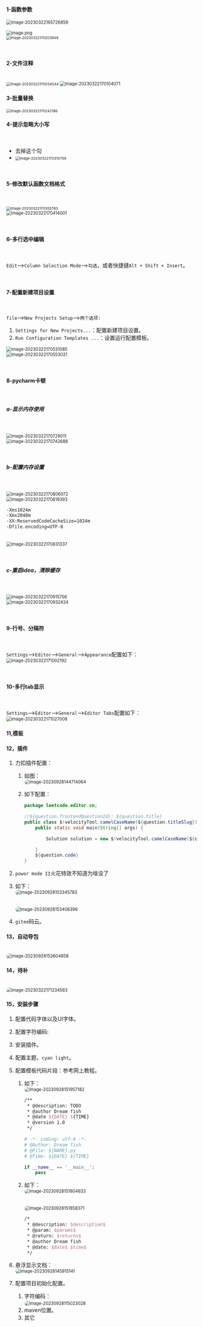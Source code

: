 #### 1-函数参数
<img src="./assets/image-20230322165726859.png" alt="image-20230322165726859" style="zoom:80%;" /><br />

<img src="./assets/image-20230322165750034.png" alt="image.png" style="zoom:80%;" /><br /><img src="./assets/image-20230322170203948.png" alt="image-20230322170203948" style="zoom:67%;" /><br />

<br>

#### 2-文件注释<br />

<br>

<img src="./assets/image-20230322170034544.png" alt="image-20230322170034544" style="zoom: 67%;" />



<img src="./assets/image-20230322170104071.png" alt="image-20230322170104071" style="zoom:80%;" />

<br>

#### 3-批量替换

<img src="./assets/image-20230322170242186.png" alt="image-20230322170242186" style="zoom: 67%;" />

<br>

#### 4-提示忽略大小写

<br>

- 去掉这个勾
- <img src="./assets/image-20230322170310759.png" alt="image-20230322170310759" style="zoom: 67%;" />

<br>

#### 5-修改默认函数文档格式

<br>

<img src="./assets/image-20230322170355783.png" alt="image-20230322170355783" style="zoom:67%;" /><br /><img src="./assets/image-20230322170414001.png" alt="image-20230322170414001" style="zoom: 80%;" />

<br>

#### 6-多行选中编辑

<br>

`Edit`-->`Column Selection Mode`-->`勾选`，或者快捷键`Alt + Shift + Insert`。

<br>

#### 7-配置新建项目设置

<br>

`file`-->`New Projects Setup`-->`两个选项:`

   1. `Settings for New Projects...`：配置新建项目设置。
   2. `Run Configuration Templates ...`：设置运行配置模板。

<img src="./assets/image-20230322170531085.png" alt="image-20230322170531085" style="zoom:80%;" /><br /><img src="./assets/image-20230322170553021.png" alt="image-20230322170553021" style="zoom:80%;" />

<br>

#### 8-pycharm卡顿

<br>

##### a-显示内存使用

<br>

<img src="./assets/image-20230322170729011.png" alt="image-20230322170729011" style="zoom:80%;" /><br /><img src="./assets/image-20230322170742688.png" alt="image-20230322170742688" style="zoom:80%;" />

<br>

##### b-配置内存设置

<br>

<img src="./assets/image-20230322170806072.png" alt="image-20230322170806072" style="zoom:80%;" /><br /><img src="./assets/image-20230322170819393.png" alt="image-20230322170819393" style="zoom:80%;" />

```xml
-Xms1024m
-Xmx2048m
-XX:ReservedCodeCacheSize=1024m
-Dfile.encoding=UTF-8
```
<br/><img src="./assets/image-20230322170831337.png" alt="image-20230322170831337" style="zoom:80%;" />

<br>

##### c-重启idea，清除缓存

<br>

<img src="./assets/image-20230322170915706.png" alt="image-20230322170915706" style="zoom:80%;" /><br /><img src="./assets/image-20230322170932424.png" alt="image-20230322170932424" style="zoom:80%;" />

<br>

#### 9-行号、分隔符

<br>

`Settings`-->`Editor`-->`General`-->`Appearance`配置如下：<br /><img src="./assets/image-20230322171002192.png" alt="image-20230322171002192" style="zoom:80%;" />

<br>

#### 10-多行tab显示

<br>

`Settings`-->`Editor`-->`General`-->`Editor Tabs`配置如下：<br /><img src="./assets/image-20230322171027008.png" alt="image-20230322171027008" style="zoom:80%;" />

#### 11,模板
#### 12，插件

1.   力扣插件配置：

     1.   如图：<br><img src="./assets/image-20230928144714064.png" alt="image-20230928144714064" style="zoom:80%;border-radius:10px;" />

     2.   如下配置：

          ```java
          package leetcode.editor.cn;
          
          //${question.frontendQuestionId}: ${question.title}
          public class $!velocityTool.camelCaseName(${question.titleSlug}){
              public static void main(String[] args) {
          
                  Solution solution = new $!velocityTool.camelCaseName(${question.titleSlug})().new Solution();
          
              }
              ${question.code}
          }
          ```

2.   `power mode II`火花特效不知道为啥没了

3.   如下：<br><img src="./assets/image-20230928153345783.png" alt="image-20230928153345783" style="zoom:80%;border-radius:10px;" />

     <br><img src="./assets/image-20230928153406396.png" alt="image-20230928153406396" style="zoom:80%;border-radius:10px;" />

4.   `gitee`码云。

#### 13，自动导包

<br><img src="./assets/image-20230928153604858.png" alt="image-20230928153604858" style="zoom:80%;border-radius:10px;" />



#### 14，待补<br />

<br><img src="./assets/image-20230322171234563.png" alt="image-20230322171234563" style="zoom:80%;border-radius:10px;" />



#### 15，安装步骤

1.   配置代码字体以及UI字体。

2.   配置字符编码:

3.   安装插件。

4.   配置主题，`cyan light`。

5.   配置模板代码片段：参考网上教程。

     1.   如下：<br><img src="./assets/image-20230928151957182.png" alt="image-20230928151957182" style="zoom:80%;border-radius:10px;" />

          ```tex
          /**
           * @description: TODO 
           * @author Dream fish
           * @date ${DATE} ${TIME}
           * @version 1.0
           */
          ```

          ```python
          # -*- coding: utf-8 -*-
          # @Author: Dream fish
          # @File: ${NAME}.py
          # @Time: ${DATE} ${TIME}
          
          if __name__ == '__main__':
              pass
          ```

     2.   如下：<br><img src="./assets/image-20230928151804633.png" alt="image-20230928151804633" style="zoom:80%;border-radius:10px;" />

          <br><img src="./assets/image-20230928151858371.png" alt="image-20230928151858371" style="zoom:80%;border-radius:10px;" />

          ```tex
          /*
           * @description: $description$ 
           * @param: $params$ 
           * @return: $returns$ 
           * @author Dream fish
           * @date: $date$ $time$
           */ 
          ```

6.   悬浮显示文档：<br><img src="./assets/image-20230928145915141.png" alt="image-20230928145915141" style="zoom:80%;border-radius:10PX;" />

7.   配置项目初始化配置。
     1.   字符编码：<br><img src="./assets/image-20230928115023028.png" alt="image-20230928115023028" style="zoom:80%;border-radius:10px;" />
     2.   maven位置。
     3.   其它


